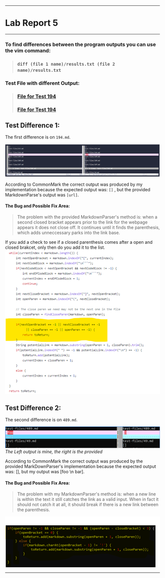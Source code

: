 ----
# Lab Report 5
----

### To find differences between the program outputs you can use the vim command:
> ### `diff (file 1 name)/results.txt (file 2 name)/results.txt`

### **Test File with different Output:**
> ### **[File for Test 194](https://raw.githubusercontent.com/nidhidhamnani/markdown-parser/main/test-files/194.md)**
> ### **[File for Test 194](https://github.com/nidhidhamnani/markdown-parser/blob/main/test-files/489.md)**


## Test Difference 1:

The first difference is on `194.md`.

![image](https://github.com/ItsTheOneAJ/cse15l-lab-reports/blob/main/Screenshot%202022-06-05%20110257.png)

According to CommonMark the correct output was produced by my implementation because the expected output was: `[]` , but the provided MarkdownParse's output was `[url]`.

#### The Bug and Possible Fix Area:

> The problem with the provided MarkdownParser's method is: when a second closed bracket appears prior to the link for the webpage appears it does not close off. It continues until it finds the parenthesis, which adds unneccessary parks into the link base. 

If you add a check to see if a closed parenthesis comes after a open and closed brakcet, only then do you add it to the list.
![image](https://github.com/ItsTheOneAJ/cse15l-lab-reports/blob/main/Screenshot%202022-06-05%20112160.png) 


## Test Difference 2:

The second difference is on `489.md`.

![image](https://github.com/ItsTheOneAJ/cse15l-lab-reports/blob/main/Screenshot%202022-06-05%20113355.png)
*The Left output is mine, the right is the provided*

According to CommonMark the correct output was produced by the provided MarkDownParser's implementation because the expected output was: [], but my output was [foo \n bar].

#### The Bug and Possible Fix Area:

> The problem with my MarkdownParser's method is: when a new line is within the text it still catches the link as a valid input. When in fact it should not catch it at all, it should break if there is a new link between the parenthesis.

![image](https://github.com/ItsTheOneAJ/cse15l-lab-reports/blob/main/Screenshot%202022-06-05%20114032.png) 

------

